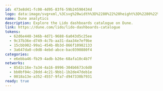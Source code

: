 ```yaml
---
id: 473e8d41-fc08-4d95-83f6-59b24590434d
logo: data:image/svg+xml,%3Csvg%20width%3D%2280%22%20height%3D%2280%22%20viewBox%3D%220%200%2080%2080%22%20fill%3D%22none%22%20xmlns%3D%22http%3A%2F%2Fwww.w3.org%2F2000%2Fsvg%22%3E%0A%3Cg%20opacity%3D%220.7%22%20filter%3D%22url(%23filter0_f_1981_1793)%22%3E%0A%3Cpath%20d%3D%22M47%2057C57.4934%2057%2066%2048.4934%2066%2038C66%2027.5066%2057.4934%2019%2047%2019C36.5066%2019%2028%2027.5066%2028%2038C28%2048.4934%2036.5066%2057%2047%2057Z%22%20fill%3D%22%23F1603F%22%2F%3E%0A%3Cmask%20id%3D%22mask0_1981_1793%22%20style%3D%22mask-type%3Aalpha%22%20maskUnits%3D%22userSpaceOnUse%22%20x%3D%2228%22%20y%3D%2219%22%20width%3D%2238%22%20height%3D%2238%22%3E%0A%3Cpath%20d%3D%22M47%2057C57.4934%2057%2066%2048.4934%2066%2038C66%2027.5066%2057.4934%2019%2047%2019C36.5066%2019%2028%2027.5066%2028%2038C28%2048.4934%2036.5066%2057%2047%2057Z%22%20fill%3D%22%23F1603F%22%2F%3E%0A%3C%2Fmask%3E%0A%3Cg%20mask%3D%22url(%23mask0_1981_1793)%22%3E%0A%3Cpath%20d%3D%22M78.2708%2033.25L29.5833%2049.0833V60.1667H78.2708V33.25Z%22%20fill%3D%22%232B286C%22%2F%3E%0A%3C%2Fg%3E%0A%3C%2Fg%3E%0A%3Cpath%20d%3D%22M40%2061C51.598%2061%2061%2051.598%2061%2040C61%2028.402%2051.598%2019%2040%2019C28.402%2019%2019%2028.402%2019%2040C19%2051.598%2028.402%2061%2040%2061Z%22%20fill%3D%22%23F1603F%22%2F%3E%0A%3Cpath%20d%3D%22M61%2040C61%2051.598%2051.598%2061%2040%2061C32.7199%2061%2026.305%2057.2955%2022.5376%2051.6687L60.9837%2039.1659C60.9945%2039.4426%2061%2039.7207%2061%2040Z%22%20fill%3D%22%232B286C%22%2F%3E%0A%3Cdefs%3E%0A%3Cfilter%20id%3D%22filter0_f_1981_1793%22%20x%3D%2214%22%20y%3D%225%22%20width%3D%2266%22%20height%3D%2266%22%20filterUnits%3D%22userSpaceOnUse%22%20color-interpolation-filters%3D%22sRGB%22%3E%0A%3CfeFlood%20flood-opacity%3D%220%22%20result%3D%22BackgroundImageFix%22%2F%3E%0A%3CfeBlend%20mode%3D%22normal%22%20in%3D%22SourceGraphic%22%20in2%3D%22BackgroundImageFix%22%20result%3D%22shape%22%2F%3E%0A%3CfeGaussianBlur%20stdDeviation%3D%227%22%20result%3D%22effect1_foregroundBlur_1981_1793%22%2F%3E%0A%3C%2Ffilter%3E%0A%3C%2Fdefs%3E%0A%3C%2Fsvg%3E%0A
name: Dune analytics
description: Explore the Lido dashboards catalogue on Dune.
link: https://dune.com/lido/lido-dashboards-catalogue
tokens:
  - 62d6e448-346b-4d71-9688-6a043d5c25ee
  - 9c37b36e-d749-4c7b-aa31-daa34e7ef9be
  - 15cbb982-99a1-454b-8b3d-866f10982133
  - 3a647da0-c0d8-4ebd-abce-bac0390880f4
categories:
  - e6ebba46-fb29-4adb-b26e-68afa10c4b7f
networks:
  - 85d2c16e-7a34-4a16-8996-304b6673c6d0
  - bb0bf04c-20dd-4c21-9bb1-1b2de47deb1e
  - 0018a13e-a352-4557-9fa7-d947330b7931
ready: true
---
```

